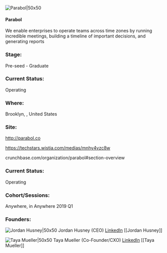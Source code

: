 

![Parabol|50x50](https://apimg.techstars.com/connect/images/image_files/5c44b0b834a60d0335000020/original/Mark_%28cropped%29_500px.png)

#### Parabol
We enable enterprises to operate teams across time zones by running incredible meetings, building a timeline of important decisions, and generating reports

### Stage: 
Pre-seed - Graduate 

### Current Status: 
Operating

### Where:
Brooklyn, , United States

### Site:
http://parabol.co

https://techstars.wistia.com/medias/mnhy4vzc8w

crunchbase.com/organization/parabol#section-overview

### Current Status: 
Operating

### Cohort/Sessions: 
Anywhere, in Anywhere 2019 Q1

### Founders: 

![Jordan Husney|50x50](https://apimg.techstars.com/connect/images/image_files/5ce588b434a60d413400000a/original/2018_jrhusney_square.jpg) Jordan Husney (CEO) [LinkedIn](https://linkedin.com/in/jordanhusney) [[Jordan Husney]]

![Taya Mueller|50x50](https://apimg.techstars.com/connect/images/image_files/5c44aa4f34a60d033500001c/original/TM-S.jpg) Taya Mueller (Co-Founder/CXO) [LinkedIn](https://linkedin.com/in/tayamueller) [[Taya Mueller]]


